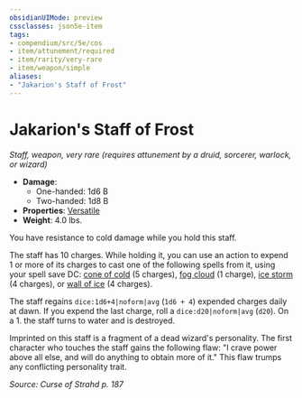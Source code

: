 ```yaml
---
obsidianUIMode: preview
cssclasses: json5e-item
tags:
- compendium/src/5e/cos
- item/attunement/required
- item/rarity/very-rare
- item/weapon/simple
aliases: 
- "Jakarion's Staff of Frost"
---
```

# Jakarion's Staff of Frost
*Staff, weapon, very rare (requires attunement by a druid, sorcerer, warlock, or wizard)*  

- **Damage**:
  - One-handed: 1d6 B
  - Two-handed: 1d8 B
- **Properties**: [Versatile](2-Mechanics/CLI/rules/item-properties.md#Versatile)
- **Weight**: 4.0 lbs.

You have resistance to cold damage while you hold this staff.

The staff has 10 charges. While holding it, you can use an action to expend 1 or more of its charges to cast one of the following spells from it, using your spell save DC: [cone of cold](2-Mechanics/CLI/spells/cone-of-cold.md) (5 charges), [fog cloud](2-Mechanics/CLI/spells/fog-cloud.md) (1 charge), [ice storm](2-Mechanics/CLI/spells/ice-storm.md) (4 charges), or [wall of ice](2-Mechanics/CLI/spells/wall-of-ice.md) (4 charges).

The staff regains `dice:1d6+4|noform|avg` (`1d6 + 4`) expended charges daily at dawn. If you expend the last charge, roll a `dice:d20|noform|avg` (`d20`). On a 1. the staff turns to water and is destroyed.

Imprinted on this staff is a fragment of a dead wizard's personality. The first character who touches the staff gains the following flaw: "I crave power above all else, and will do anything to obtain more of it." This flaw trumps any conflicting personality trait.

*Source: Curse of Strahd p. 187*